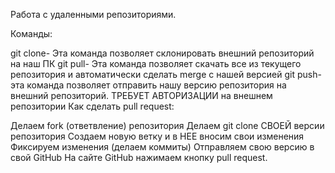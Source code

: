 Работа с удаленными репозиториями.

Команды:

git clone- Эта команда позволяет склонировать внешний репозиторий на наш ПК
git pull- Эта команда позволяет скачать все из текущего репозитория и автоматически сделать merge с нашей версией
git push- эта команда позволяет отправить нашу версию репозитория на внешний репозиторий. ТРЕБУЕТ АВТОРИЗАЦИИ на внешнем репозитории
Как сделать pull request:

Делаем fork (ответвление) репозитория
Делаем git clone СВОЕЙ версии репозитория
Создаем новую ветку и в НЕЕ вносим свои изменения
Фиксируем изменения (делаем коммиты)
Отправляем свою версию в свой GitHub
На сайте GitHub нажимаем кнопку pull request.